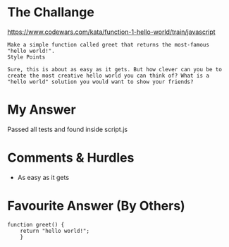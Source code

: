 # The Challange

https://www.codewars.com/kata/function-1-hello-world/train/javascript
```
Make a simple function called greet that returns the most-famous "hello world!".
Style Points

Sure, this is about as easy as it gets. But how clever can you be to create the most creative hello world you can think of? What is a "hello world" solution you would want to show your friends?

```

# My Answer

Passed all tests and found inside script.js

# Comments & Hurdles

* As easy as it gets

# Favourite Answer (By Others)
```
function greet() {
    return "hello world!";
    }
```